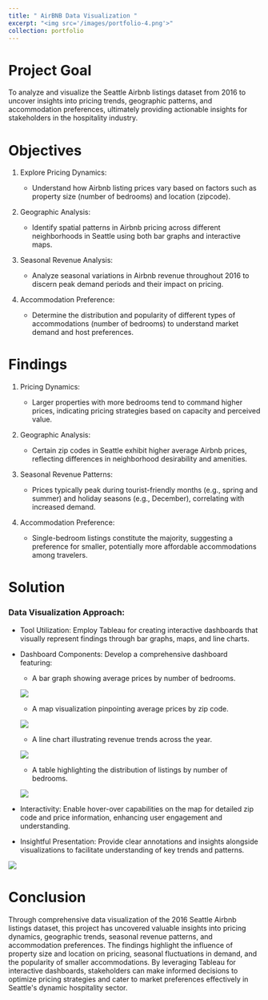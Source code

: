 ```yaml
---
title: " AirBNB Data Visualization "
excerpt: "<img src='/images/portfolio-4.png'>"
collection: portfolio
---
```

# Project Goal

To analyze and visualize the Seattle Airbnb listings dataset from 2016 to uncover insights into pricing trends, geographic patterns, and accommodation preferences, ultimately providing actionable insights for stakeholders in the hospitality industry.

# Objectives

1. Explore Pricing Dynamics:

    * Understand how Airbnb listing prices vary based on factors such as property size (number of bedrooms) and location (zipcode).

2. Geographic Analysis:

    * Identify spatial patterns in Airbnb pricing across different neighborhoods in Seattle using both bar graphs and interactive maps.

3. Seasonal Revenue Analysis:

    * Analyze seasonal variations in Airbnb revenue throughout 2016 to discern peak demand periods and their impact on pricing.

4. Accommodation Preference:

    * Determine the distribution and popularity of different types of accommodations (number of bedrooms) to understand market demand and host preferences.

Findings
====

1. Pricing Dynamics:

    * Larger properties with more bedrooms tend to command higher prices, indicating pricing strategies based on capacity and perceived value.

2. Geographic Analysis:

    * Certain zip codes in Seattle exhibit higher average Airbnb prices, reflecting differences in neighborhood desirability and amenities.

3. Seasonal Revenue Patterns:

    * Prices typically peak during tourist-friendly months (e.g., spring and summer) and holiday seasons (e.g., December), correlating with increased demand.

4. Accommodation Preference:

    * Single-bedroom listings constitute the majority, suggesting a preference for smaller, potentially more affordable accommodations among travelers.

# Solution

### Data Visualization Approach:

* Tool Utilization: Employ Tableau for creating interactive dashboards that visually represent findings through bar graphs, maps, and line charts.

* Dashboard Components: Develop a comprehensive dashboard featuring:

    - A bar graph showing average prices by number of bedrooms.

    <a href='/images/Price-per-Bedroom.png' target='_blank'><image src='/images/Price-per-Bedroom.png' /></a>

    - A map visualization pinpointing average prices by zip code.

    <a href='/images/average-price-per-zip-code.png' target='_blank'><image src='/images/average-price-per-zip-code.png' /></a>

    - A line chart illustrating revenue trends across the year.

    <a href='/images/Revenue-per-Year.png' target='_blank'><image src='/images/Revenue-per-Year.png' /></a>

    - A table highlighting the distribution of listings by number of bedrooms.

    <a href='/images/Count-of-Distinct-bedroom.png' target='_blank'><image src='/images/Count-of-Distinct-bedroom.png' /></a>

* Interactivity: Enable hover-over capabilities on the map for detailed zip code and price information, enhancing user engagement and understanding.

* Insightful Presentation: Provide clear annotations and insights alongside visualizations to facilitate understanding of key trends and patterns.

<a href='/images/Dashboard.png' target='_blank'><image src='/images/Dashboard.png' /></a>

# Conclusion

Through comprehensive data visualization of the 2016 Seattle Airbnb listings dataset, this project has uncovered valuable insights into pricing dynamics, geographic trends, seasonal revenue patterns, and accommodation preferences. The findings highlight the influence of property size and location on pricing, seasonal fluctuations in demand, and the popularity of smaller accommodations. By leveraging Tableau for interactive dashboards, stakeholders can make informed decisions to optimize pricing strategies and cater to market preferences effectively in Seattle's dynamic hospitality sector.